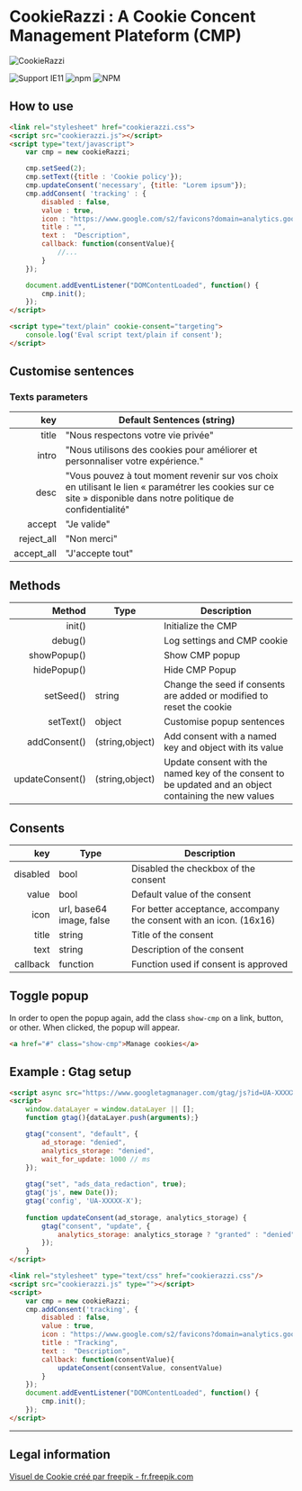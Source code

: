 # CookieRazzi : A Cookie Concent Management Plateform (CMP)

![CookieRazzi](https://gitlab.com/Eonalias/cookierazzi/-/raw/main/src/cover.png)

![Support IE11](https://shields.io/badge/Browser%20support-Modern%20%26%20IE11-green) ![npm](https://img.shields.io/npm/dw/cookierazzi) ![NPM](https://img.shields.io/npm/l/cookierazzi)

## How to use

```html
<link rel="stylesheet" href="cookierazzi.css">
<script src="cookierazzi.js"></script>
<script type="text/javascript">
    var cmp = new cookieRazzi;

    cmp.setSeed(2); 
    cmp.setText({title : 'Cookie policy'});
    cmp.updateConsent('necessary', {title: "Lorem ipsum"});
    cmp.addConsent( 'tracking' : {
        disabled : false,
        value : true,
        icon : "https://www.google.com/s2/favicons?domain=analytics.google.com",
        title : "",
        text :  "Description",
        callback: function(consentValue){
            //...
        }
    });

    document.addEventListener("DOMContentLoaded", function() {
        cmp.init();
    });
</script>

<script type="text/plain" cookie-consent="targeting">
    console.log('Eval script text/plain if consent');
</script>
```

## Customise sentences

### Texts parameters

| key | Default Sentences (string) |
| -----:  | ----- |
| title | "Nous respectons votre vie privée" |
| intro | "Nous utilisons des cookies pour améliorer et personnaliser votre expérience." |
| desc | "Vous pouvez à tout moment revenir sur vos choix en utilisant le lien « paramétrer les cookies sur ce site » disponible dans notre politique de confidentialité" |
| accept | "Je valide" |
| reject_all | "Non merci" |
| accept_all | "J'accepte tout" |

## Methods

| Method | Type | Description |
| -----:  | ----- | ----- |
| init() | | Initialize the CMP |
| debug() | | Log settings and CMP cookie |
| showPopup() | | Show CMP popup |
| hidePopup() | | Hide CMP Popup |
| setSeed() | string | Change the seed if consents are added or modified to reset the cookie |
| setText() | object | Customise popup sentences |
| addConsent() | (string,object) | Add consent with a named key and object with its value |
| updateConsent() | (string,object) | Update consent with the named key of the consent to be updated and an object containing the new values |

## Consents

| key | Type | Description |
| -----:  | ----- | ----- |
| disabled | bool | Disabled the checkbox of the consent |
| value | bool | Default value of the consent |
| icon | url, base64 image, false | For better acceptance, accompany the consent with an icon. (16x16) |
| title | string | Title of the consent |
| text | string | Description of the consent |
| callback | function | Function used if consent is approved |

## Toggle popup

In order to open the popup again, add the class ```show-cmp``` on a link, button, or other. When clicked, the popup will appear.

```html
<a href="#" class="show-cmp">Manage cookies</a>
```

## Example : Gtag setup

```html
<script async src="https://www.googletagmanager.com/gtag/js?id=UA-XXXXX-X"></script>
<script>
    window.dataLayer = window.dataLayer || [];
    function gtag(){dataLayer.push(arguments);}

    gtag("consent", "default", {
        ad_storage: "denied",
        analytics_storage: "denied",
        wait_for_update: 1000 // ms
    });
    
    gtag("set", "ads_data_redaction", true);
    gtag('js', new Date());
    gtag('config', 'UA-XXXXX-X');
    
    function updateConsent(ad_storage, analytics_storage) {
        gtag("consent", "update", {
            analytics_storage: analytics_storage ? "granted" : "denied"
        });
    }
</script>
```

```html
<link rel="stylesheet" type="text/css" href="cookierazzi.css"/>
<script src="cookierazzi.js" type=""></script>
<script>
    var cmp = new cookieRazzi;
    cmp.addConsent('tracking', {
        disabled : false,
        value : true,
        icon : "https://www.google.com/s2/favicons?domain=analytics.google.com",
        title : "Tracking",
        text :  "Description",
        callback: function(consentValue){
            updateConsent(consentValue, consentValue)
        }
    });
    document.addEventListener("DOMContentLoaded", function() {
        cmp.init();
    });
</script>
```

------------------

## Legal information

[Visuel de Cookie créé par freepik - fr.freepik.com](https://fr.freepik.com/vecteurs/fond)